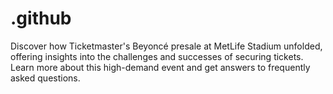 # .github
Discover how Ticketmaster's Beyoncé presale at MetLife Stadium unfolded, offering insights into the challenges and successes of securing tickets. Learn more about this high-demand event and get answers to frequently asked questions.
